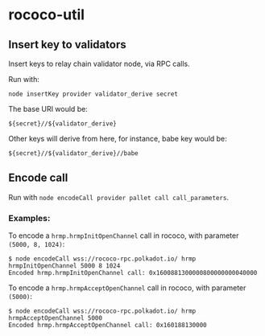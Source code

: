 # rococo-util

## Insert key to validators

Insert keys to relay chain validator node, via RPC calls.

Run with:

```
node insertKey provider validator_derive secret
```

The base URI would be:

```
${secret}//${validator_derive}
```

Other keys will derive from here, for instance, babe key would be:

```
${secret}//${validator_derive}//babe
```


## Encode call

Run with `node encodeCall provider pallet call call_parameters`.

### Examples:

To encode a `hrmp.hrmpInitOpenChannel` call in rococo, with parameter `(5000, 8, 1024)`:

```
$ node encodeCall wss://rococo-rpc.polkadot.io/ hrmp hrmpInitOpenChannel 5000 8 1024
Encoded hrmp.hrmpInitOpenChannel call: 0x1600881300000800000000040000
```

To encode a `hrmp.hrmpAcceptOpenChannel` call in rococo, with parameter `(5000)`:

```
$ node encodeCall wss://rococo-rpc.polkadot.io/ hrmp hrmpAcceptOpenChannel 5000
Encoded hrmp.hrmpAcceptOpenChannel call: 0x160188130000
```


